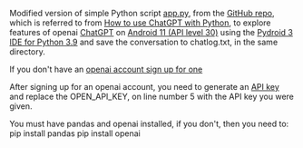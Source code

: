 Modified version of simple Python script [app.py](https://github.com/NextIdeaTechUS/chatgpt-python-example/raw/master/app.py), from the [GitHub repo](https://github.com/NextIdeaTechUS/chatgpt-python-example), which is referred to from [How to use ChatGPT with Python](https://blog.nextideatech.com/how-to-use-chatgpt-with-python/), to explore features of openai [ChatGPT](https://chat.openai.com/chat) on [Android 11 (API level 30)](https://developer.android.com/studio/releases/platforms#11) using the [Pydroid 3 IDE for Python 3.9](https://play.google.com/store/apps/details?id=ru.iiec.pydroid3) and save the conversation to chatlog.txt, in the same directory. 

If you don't have an [openai account sign up for one](https://auth0.openai.com/u/signup/identifier?state=hKFo2SBPaUMyZmJqYW5IMzNVRXVvSnNYTWYtdFNBN05DSzA5d6Fur3VuaXZlcnNhbC1sb2dpbqN0aWTZIEJNTTVITDc4MU50c1FRLXYzXzNtUExtQTFVRzdURkRLo2NpZNkgRFJpdnNubTJNdTQyVDNLT3BxZHR3QjNOWXZpSFl6d0Q)

After signing up for an openai account, you need to generate an [API key](https://beta.openai.com/account/api-keys) and replace the OPEN_API_KEY, on line number 5 with the API key you were given.


You must have pandas and openai installed, if you don't, then you need to:
pip install pandas
pip install openai